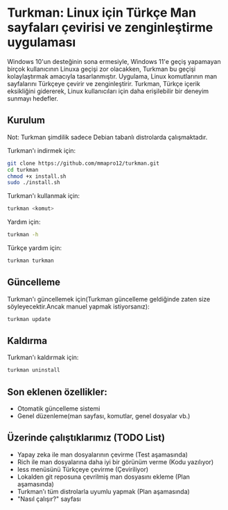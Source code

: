
# Turkman: Linux için Türkçe Man sayfaları çevirisi ve zenginleştirme uygulaması

Windows 10'un desteğinin sona ermesiyle, Windows 11'e geçiş yapamayan birçok kullanıcının Linuxa geçişi zor olacakken, Turkman bu geçişi kolaylaştırmak amacıyla tasarlanmıştır. Uygulama, Linux komutlarının man sayfalarını Türkçeye çevirir ve zenginleştirir. Turkman, Türkçe içerik eksikliğini gidererek, Linux kullanıcıları için daha erişilebilir bir deneyim sunmayı hedefler.




## Kurulum

Not: Turkman şimdilik sadece Debian tabanlı distrolarda çalışmaktadır.

Turkman'ı indirmek için:

```bash
git clone https://github.com/mmapro12/turkman.git
cd turkman
chmod +x install.sh
sudo ./install.sh
```

Turkman'ı kullanmak için:
```bash
turkman <komut>
```
Yardım için:
```bash
turkman -h
```
Türkçe yardım için:
```bash
turkman turkman
```

## Güncelleme
Turkman'ı güncellemek için(Turkman güncelleme geldiğinde zaten size söyleyecektir.Ancak manuel yapmak istiyorsanız):
```bash
turkman update
```
## Kaldırma
Turkman'ı kaldırmak için:
```bash
turkman uninstall
```
## Son eklenen özellikler:
- Otomatik güncelleme sistemi
- Genel düzenleme(man sayfası, komutlar, genel dosyalar vb.)

## Üzerinde çalıştıklarımız (TODO List)

- Yapay zeka ile man dosyalarının çevirme (Test aşamasında)
- Rich ile man dosyalarına daha iyi bir görünüm verme (Kodu yazılıyor)
- less menüsünü Türkçeye çevirme (Çeviriliyor)
- Lokalden git reposuna çevrilmiş man dosyasını ekleme (Plan aşamasında)
- Turkman'ı tüm distrolarla uyumlu yapmak (Plan aşamasında)
- "Nasıl çalışır?" sayfası
